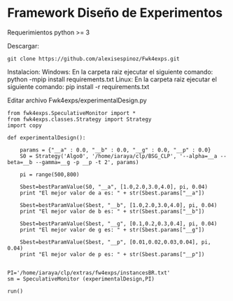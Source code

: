 # Framework Diseño de Experimentos 
Requerimientos python >= 3

Descargar:

    git clone https://github.com/alexisespinoz/Fwk4exps.git
   
Instalacion:
    Windows:
        En la carpeta raiz ejecutar el siguiente comando:
        python -mpip install requirements.txt
    Linux:
        En la carpeta raiz ejecutar el siguiente comando:
        pip install -r requirements.txt

Editar archivo Fwk4exps/experimentalDesign.py

````
from fwk4exps.SpeculativeMonitor import *
from fwk4exps.classes.Strategy import Strategy
import copy

def experimentalDesign():
   	
    params = {"__a" : 0.0, "__b" : 0.0, "__g" : 0.0, "__p" : 0.0}
    S0 = Strategy('Algo0', '/home/iaraya/clp/BSG_CLP', '--alpha=__a --beta=__b --gamma=__g -p __p -t 2', params)

    pi = range(500,800)
         
    Sbest=bestParamValue(S0, "__a", [1.0,2.0,3.0,4.0], pi, 0.04)
    print "El mejor valor de a es: " + str(Sbest.params["__a"])
   
    Sbest=bestParamValue(Sbest, "__b", [1.0,2.0,3.0,4.0], pi, 0.04)
    print "El mejor valor de b es: " + str(Sbest.params["__b"])
    
    Sbest=bestParamValue(Sbest, "__g", [0.1,0.2,0.3,0.4], pi, 0.04)
    print "El mejor valor de g es: " + str(Sbest.params["__g"])   
 
    Sbest=bestParamValue(Sbest, "__p", [0.01,0.02,0.03,0.04], pi, 0.04)
    print "El mejor valor de p es: " + str(Sbest.params["__p"])
    

PI='/home/iaraya/clp/extras/fw4exps/instancesBR.txt'
sm = SpeculativeMonitor (experimentalDesign,PI)

run()
````
